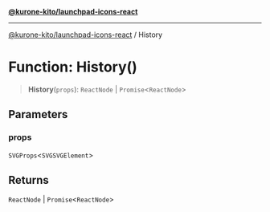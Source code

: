 [**@kurone-kito/launchpad-icons-react**](../README.md)

***

[@kurone-kito/launchpad-icons-react](../globals.md) / History

# Function: History()

> **History**(`props`): `ReactNode` \| `Promise`\<`ReactNode`\>

## Parameters

### props

`SVGProps`\<`SVGSVGElement`\>

## Returns

`ReactNode` \| `Promise`\<`ReactNode`\>
